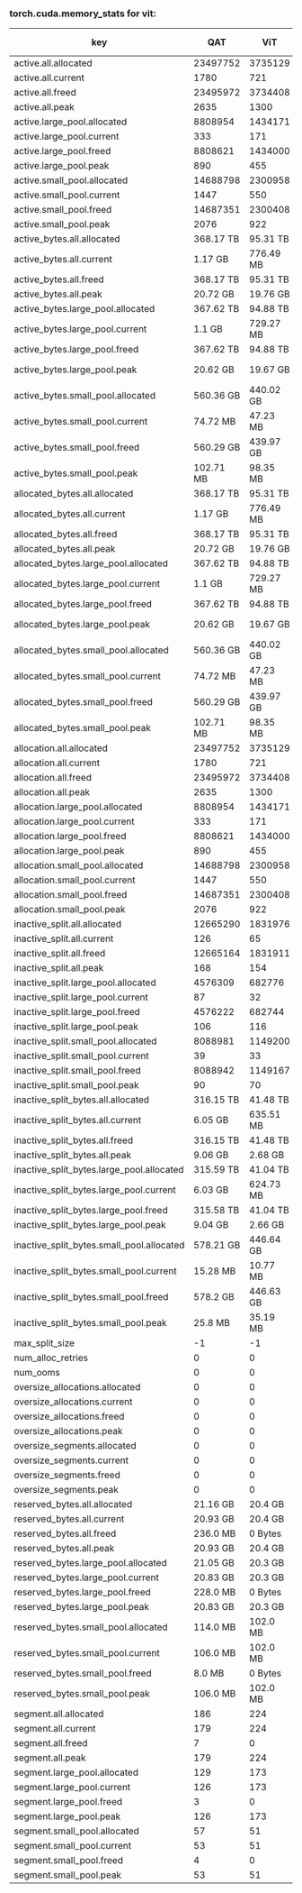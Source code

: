 ### torch.cuda.memory_stats for vit:
| key | QAT | ViT | QAT - ViT difference|
| ---------------------| --------| -------| ---------------------|
| active.all.allocated | 23497752 | 3735129 | 19762623 |
| active.all.current | 1780 | 721 | 1059 |
| active.all.freed | 23495972 | 3734408 | 19761564 |
| active.all.peak | 2635 | 1300 | 1335 |
| active.large_pool.allocated | 8808954 | 1434171 | 7374783 |
| active.large_pool.current | 333 | 171 | 162 |
| active.large_pool.freed | 8808621 | 1434000 | 7374621 |
| active.large_pool.peak | 890 | 455 | 435 |
| active.small_pool.allocated | 14688798 | 2300958 | 12387840 |
| active.small_pool.current | 1447 | 550 | 897 |
| active.small_pool.freed | 14687351 | 2300408 | 12386943 |
| active.small_pool.peak | 2076 | 922 | 1154 |
| active_bytes.all.allocated | 368.17 TB | 95.31 TB | 272.86 TB |
| active_bytes.all.current | 1.17 GB | 776.49 MB | 420.26 MB |
| active_bytes.all.freed | 368.17 TB | 95.31 TB | 272.86 TB |
| active_bytes.all.peak | 20.72 GB | 19.76 GB | 984.1 MB |
| active_bytes.large_pool.allocated | 367.62 TB | 94.88 TB | 272.74 TB |
| active_bytes.large_pool.current | 1.1 GB | 729.27 MB | 392.77 MB |
| active_bytes.large_pool.freed | 367.62 TB | 94.88 TB | 272.74 TB |
| active_bytes.large_pool.peak | 20.62 GB | 19.67 GB | 977.97 MB |
| active_bytes.small_pool.allocated | 560.36 GB | 440.02 GB | 120.34 GB |
| active_bytes.small_pool.current | 74.72 MB | 47.23 MB | 27.49 MB |
| active_bytes.small_pool.freed | 560.29 GB | 439.97 GB | 120.32 GB |
| active_bytes.small_pool.peak | 102.71 MB | 98.35 MB | 4.35 MB |
| allocated_bytes.all.allocated | 368.17 TB | 95.31 TB | 272.86 TB |
| allocated_bytes.all.current | 1.17 GB | 776.49 MB | 420.26 MB |
| allocated_bytes.all.freed | 368.17 TB | 95.31 TB | 272.86 TB |
| allocated_bytes.all.peak | 20.72 GB | 19.76 GB | 984.1 MB |
| allocated_bytes.large_pool.allocated | 367.62 TB | 94.88 TB | 272.74 TB |
| allocated_bytes.large_pool.current | 1.1 GB | 729.27 MB | 392.77 MB |
| allocated_bytes.large_pool.freed | 367.62 TB | 94.88 TB | 272.74 TB |
| allocated_bytes.large_pool.peak | 20.62 GB | 19.67 GB | 977.97 MB |
| allocated_bytes.small_pool.allocated | 560.36 GB | 440.02 GB | 120.34 GB |
| allocated_bytes.small_pool.current | 74.72 MB | 47.23 MB | 27.49 MB |
| allocated_bytes.small_pool.freed | 560.29 GB | 439.97 GB | 120.32 GB |
| allocated_bytes.small_pool.peak | 102.71 MB | 98.35 MB | 4.35 MB |
| allocation.all.allocated | 23497752 | 3735129 | 19762623 |
| allocation.all.current | 1780 | 721 | 1059 |
| allocation.all.freed | 23495972 | 3734408 | 19761564 |
| allocation.all.peak | 2635 | 1300 | 1335 |
| allocation.large_pool.allocated | 8808954 | 1434171 | 7374783 |
| allocation.large_pool.current | 333 | 171 | 162 |
| allocation.large_pool.freed | 8808621 | 1434000 | 7374621 |
| allocation.large_pool.peak | 890 | 455 | 435 |
| allocation.small_pool.allocated | 14688798 | 2300958 | 12387840 |
| allocation.small_pool.current | 1447 | 550 | 897 |
| allocation.small_pool.freed | 14687351 | 2300408 | 12386943 |
| allocation.small_pool.peak | 2076 | 922 | 1154 |
| inactive_split.all.allocated | 12665290 | 1831976 | 10833314 |
| inactive_split.all.current | 126 | 65 | 61 |
| inactive_split.all.freed | 12665164 | 1831911 | 10833253 |
| inactive_split.all.peak | 168 | 154 | 14 |
| inactive_split.large_pool.allocated | 4576309 | 682776 | 3893533 |
| inactive_split.large_pool.current | 87 | 32 | 55 |
| inactive_split.large_pool.freed | 4576222 | 682744 | 3893478 |
| inactive_split.large_pool.peak | 106 | 116 | -10 |
| inactive_split.small_pool.allocated | 8088981 | 1149200 | 6939781 |
| inactive_split.small_pool.current | 39 | 33 | 6 |
| inactive_split.small_pool.freed | 8088942 | 1149167 | 6939775 |
| inactive_split.small_pool.peak | 90 | 70 | 20 |
| inactive_split_bytes.all.allocated | 316.15 TB | 41.48 TB | 274.68 TB |
| inactive_split_bytes.all.current | 6.05 GB | 635.51 MB | 5.43 GB |
| inactive_split_bytes.all.freed | 316.15 TB | 41.48 TB | 274.67 TB |
| inactive_split_bytes.all.peak | 9.06 GB | 2.68 GB | 6.38 GB |
| inactive_split_bytes.large_pool.allocated | 315.59 TB | 41.04 TB | 274.55 TB |
| inactive_split_bytes.large_pool.current | 6.03 GB | 624.73 MB | 5.42 GB |
| inactive_split_bytes.large_pool.freed | 315.58 TB | 41.04 TB | 274.54 TB |
| inactive_split_bytes.large_pool.peak | 9.04 GB | 2.66 GB | 6.39 GB |
| inactive_split_bytes.small_pool.allocated | 578.21 GB | 446.64 GB | 131.57 GB |
| inactive_split_bytes.small_pool.current | 15.28 MB | 10.77 MB | 4.51 MB |
| inactive_split_bytes.small_pool.freed | 578.2 GB | 446.63 GB | 131.56 GB |
| inactive_split_bytes.small_pool.peak | 25.8 MB | 35.19 MB | -9843712 Bytes |
| max_split_size | -1 | -1 | 0 |
| num_alloc_retries | 0 | 0 | 0 |
| num_ooms | 0 | 0 | 0 |
| oversize_allocations.allocated | 0 | 0 | 0 |
| oversize_allocations.current | 0 | 0 | 0 |
| oversize_allocations.freed | 0 | 0 | 0 |
| oversize_allocations.peak | 0 | 0 | 0 |
| oversize_segments.allocated | 0 | 0 | 0 |
| oversize_segments.current | 0 | 0 | 0 |
| oversize_segments.freed | 0 | 0 | 0 |
| oversize_segments.peak | 0 | 0 | 0 |
| reserved_bytes.all.allocated | 21.16 GB | 20.4 GB | 782.0 MB |
| reserved_bytes.all.current | 20.93 GB | 20.4 GB | 546.0 MB |
| reserved_bytes.all.freed | 236.0 MB | 0 Bytes | 236.0 MB |
| reserved_bytes.all.peak | 20.93 GB | 20.4 GB | 546.0 MB |
| reserved_bytes.large_pool.allocated | 21.05 GB | 20.3 GB | 770.0 MB |
| reserved_bytes.large_pool.current | 20.83 GB | 20.3 GB | 542.0 MB |
| reserved_bytes.large_pool.freed | 228.0 MB | 0 Bytes | 228.0 MB |
| reserved_bytes.large_pool.peak | 20.83 GB | 20.3 GB | 542.0 MB |
| reserved_bytes.small_pool.allocated | 114.0 MB | 102.0 MB | 12.0 MB |
| reserved_bytes.small_pool.current | 106.0 MB | 102.0 MB | 4.0 MB |
| reserved_bytes.small_pool.freed | 8.0 MB | 0 Bytes | 8.0 MB |
| reserved_bytes.small_pool.peak | 106.0 MB | 102.0 MB | 4.0 MB |
| segment.all.allocated | 186 | 224 | -38 |
| segment.all.current | 179 | 224 | -45 |
| segment.all.freed | 7 | 0 | 7 |
| segment.all.peak | 179 | 224 | -45 |
| segment.large_pool.allocated | 129 | 173 | -44 |
| segment.large_pool.current | 126 | 173 | -47 |
| segment.large_pool.freed | 3 | 0 | 3 |
| segment.large_pool.peak | 126 | 173 | -47 |
| segment.small_pool.allocated | 57 | 51 | 6 |
| segment.small_pool.current | 53 | 51 | 2 |
| segment.small_pool.freed | 4 | 0 | 4 |
| segment.small_pool.peak | 53 | 51 | 2 |